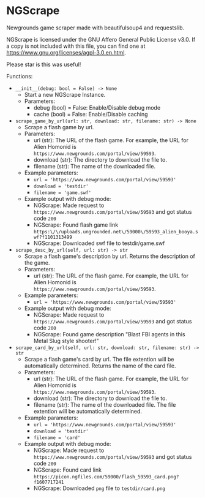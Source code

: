 # NGScrape
Newgrounds game scraper made with beautifulsoup4 and requestslib.

NGScrape is licensed under the GNU Affero General Public License v3.0. If a copy is not included with this file, you can find one at https://www.gnu.org/licenses/agpl-3.0.en.html.

Please star is this was useful!

Functions:
- `__init__(debug: bool = False) -> None`
    - Start a new NGScrape Instance.
    - Parameters:
        - debug (bool) = False: Enable/Disable debug mode
        - cache (bool) = False: Enable/Disable caching
- `scrape_game_by_url(url: str, download: str, filename: str) -> None`
    - Scrape a flash game by url.
    - Parameters:
        - url (str): The URL of the flash game. For example, the URL for Alien Homonid is `https://www.newgrounds.com/portal/view/59593`.
        - download (str): The directory to download the file to.
        - filename (str): The name of the downloaded file.
    - Example parameters:
        - `url = 'https://www.newgrounds.com/portal/view/59593'`
        - `download = 'testdir'`
        - `filename = 'game.swf'`
    - Example output with debug mode:
        - NGScrape: Made request to `https://www.newgrounds.com/portal/view/59593` and got status code `200`
        - NGScrape: Found flash game link `https:\/\/uploads.ungrounded.net\/59000\/59593_alien_booya.swf?f1101313499`
        - NGScrape: Downloaded swf file to testdir/game.swf
- `scrape_desc_by_url(self, url: str) -> str`
    - Scrape a flash game's description by url. Returns the description of the game.
    - Parameters:
        - url (str): The URL of the flash game. For example, the URL for Alien Homonid is `https://www.newgrounds.com/portal/view/59593`.
    - Example parameters:
        - `url = 'https://www.newgrounds.com/portal/view/59593'`
    - Example output with debug mode:
        - NGScrape: Made request to `https://www.newgrounds.com/portal/view/59593` and got status code `200`
        - NGScrape: Found game description "Blast FBI agents in this Metal Slug style shooter!"
- `scrape_card_by_url(self, url: str, download: str, filename: str) -> str`
    - Scrape a flash game's card by url. The file extention will be automatically determined. Returns the name of the card file.
    - Parameters:
        - url (str): The URL of the flash game. For example, the URL for Alien Homonid is `https://www.newgrounds.com/portal/view/59593`.
        - download (str): The directory to download the file to.
        - filename (str): The name of the downloaded file. The file extention will be automatically determined.
    - Example parameters:
        - `url = 'https://www.newgrounds.com/portal/view/59593'`
        - `download = 'testdir'`
        - `filename = 'card'`
    - Example output with debug mode:
        - NGScrape: Made request to `https://www.newgrounds.com/portal/view/59593` and got status code `200`
        - NGScrape: Found card link `https://picon.ngfiles.com/59000/flash_59593_card.png?f1607717241`
        - NGScrape: Downloaded `png` file to `testdir/card.png`